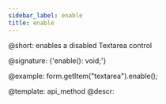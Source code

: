```yaml
---
sidebar_label: enable
title: enable
---          
```


@short: enables a disabled Textarea control

@signature: {'enable(): void;'}





@example:
form.getItem("textarea").enable();


@template: api_method
@descr:


